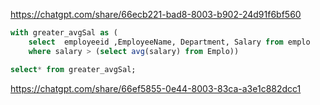 https://chatgpt.com/share/66ecb221-bad8-8003-b902-24d91f6bf560
```sql
with greater_avgSal as (
	select  employeeid ,EmployeeName, Department, Salary from emplo
	where salary > (select avg(salary) from Emplo))

select* from greater_avgSal;
```
https://chatgpt.com/share/66ef5855-0e44-8003-83ca-a3e1c882dcc1
